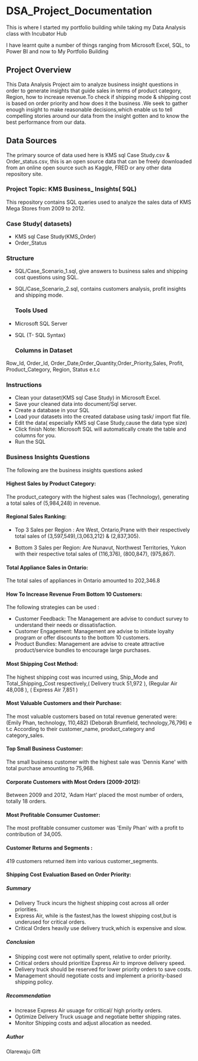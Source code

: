 # DSA_Project_Documentation
This is where I started my portfolio building while taking my  Data Analysis class with Incubator Hub

 I have learnt quite a number of things ranging from Microsoft Excel, SQL, to Power BI and now to My Portfolio Building

 ## Project Overview 
  This Data Analysis Project aim to analyze business insight questions in order to generate insights that guide sales in terms of product category, Region, how to increase revenue.To check if shipping mode & shipping cost is based on order priority and how does it the business .We seek to gather enough insight to make reasonable decisions,which enable us to tell compelling stories around our data from the insight gotten and to know the best performance from our data.

  ## Data Sources 
   The primary source of data used here is KMS sql Case Study.csv & Order_status.csv, this is an open source data that can be freely downloaded from an online open source such as Kaggle, FRED or any other data repository site.

### Project Topic: KMS Business_ Insights( SQL)
This repository contains SQL queries used to analyze the sales data of KMS Mega Stores from 2009 to 2012.

### Case Study( datasets)
* KMS sql Case Study(KMS_Order)
* Order_Status

### Structure 
* SQL/Case_Scenario_1.sql, give answers to business sales and shipping cost questions using SQL.
* SQL/Case_Scenario_2.sql, contains customers analysis, profit insights and shipping mode.


  ### Tools Used
* Microsoft SQL Server
* SQL (T- SQL Syntax)

  ### Columns in Dataset
Row_Id, Order_Id, Order_Date,Order_Quantity,Order_Priority,Sales, Profit, Product_Category, Region, Status e.t.c

### Instructions 
* Clean your dataset(KMS sql Case Study) in Microsoft Excel.
* Save your cleaned data into document/Sql server.
* Create a database in your SQL
* Load your datasets into the created database using task/ import flat file.
* Edit the data( especially KMS sql Case Study,cause the data type size)
* Click finish
  Note: Microsoft SQL will automatically create the table and columns for you.
* Run the SQL

### Business Insights Questions 
The following are the business insights questions asked 


#### Highest Sales by Product Category:
The product_category with the highest sales was (Technology), generating a total sales of (5,984,248) in revenue.
  

#### Regional Sales Ranking:
  * Top 3 Sales per Region : Are West, Ontario,Prane with their respectively total sales of (3,597,549),(3,063,212) & (2,837,305).

  * Bottom 3 Sales per Region: Are Nunavut, Northwest Territories, Yukon with their respective total sales of (116,376), (800,847), (975,867).
     

####  Total Appliance Sales in Ontario: 
The total sales of appliances in Ontario amounted to 202,346.8


#### How To Increase Revenue From Bottom 10 Customers:
   The following strategies can be used :
  * Customer Feedback: The Management are advise to conduct survey to understand their needs or dissatisfaction.
  * Customer Engagement: Management are advise to initiate loyalty program or offer discounts to the bottom 10 customers.
  * Product Bundles: Management are advise to create attractive product/service bundles to encourage large purchases.


#### Most Shipping Cost Method: 
The highest shipping cost was incurred using, Ship_Mode and Total_Shipping_Cost respectively,( Delivery truck 51,972 ), (Regular Air 48,008 ), ( Express Air 7,851 )
   

#### Most Valuable Customers and their Purchase: 
The most valuable customers based on total revenue generated were:
 (Emily Phan, technology, 110,482)
(Deborah Brumfield,  technology,76,796) e t.c
According to their customer_name, product_category and category_sales.

#### Top Small Business Customer: 
The small business customer with the highest sale was 'Dennis Kane' with total purchase amounting to 75,968.


#### Corporate Customers with Most Orders (2009-2012):
   Between 2009 and 2012, 'Adam Hart' placed the most number of orders, totally 18 orders.


#### Most Profitable Consumer Customer: 
The most profitable consumer customer was 'Emily Phan' with a profit to contribution of 34,005.


#### Customer Returns and Segments :
419 customers returned item into various customer_segments.


#### Shipping Cost Evaluation Based on Order Priority:
##### Summary 
* Delivery Truck incurs the highest shipping cost across all order priorities.
* Express Air, while is the fastest,has the lowest shipping cost,but is underused for critical orders.
* Critical Orders heavily use delivery truck,which is expensive and slow.

##### Conclusion 
* Shipping cost were not optimally spent, relative to order priority.
* Critical orders should prioritize Express Air to improve delivery speed.
* Delivery truck should be reserved for lower priority orders to save costs.
* Management should negotiate costs and implement a priority-based shipping policy.


##### Recommendation 
* Increase Express Air usuage for critical/ high priority orders.
* Optimize Delivery Truck usuage and negotiate better shipping rates.
* Monitor Shipping costs and adjust allocation as needed.


##### Author 
Olarewaju Gift 
  
